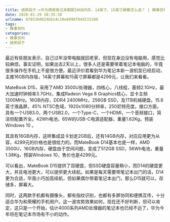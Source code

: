 ```yaml
---
title: 搞笑段子->华为两款笔记本都配16GB内存，14英寸、15英寸屏幕怎么选？ | 糗事百科
date: 2020-01-29 18:35:10
urlname: 07053b0024bb14c10e8998f84d115306
tags: 
- 糗事百科
categories:
- 糗事百科
- 搞笑段子
---
```

最近有些朋友表示，自己过年没带电脑就回老家，但现在身边没有电脑用，感觉比较麻烦。事实证明，如果出去2天以上，很多人还是需要带着笔记本电脑的，毕竟很多操作在手机上不是很方便。最近评价君看到华为笔记本新一波机型已经启动，主推16GB内存版，14英寸屏幕和15英寸屏幕都是4299元，让我们来看看。

MateBook D15，采用了AMD 3500U处理器，四核心，八线程，基频2.1GHz，最大加速时钟频率3.7GHz，集成Radeon Vega 8 Graphics核心，显卡主频1200MHz。16GB内存，DDR4 2400MHz，256GB SSD，及1TB机械硬盘。15.6英寸液晶屏，45% NTSC色域，1920x1080分辨率，250尼特亮度。接口方面，具有一个USB3.0，两个USB2.0，一个Type-C，一个HDMI，一个音频接口，简洁但配置齐全。42Wh电池，65W的USB-C电源适配器，重量1.62Kg。预装Windows 10 。

其具有16GB内存，这样集成显卡划走2GB后，还有14GB内存，对应应用更为从容，4299元的价格也是很给力的。而MateBook D14基本也是一样，AMD 3500U，16GB内存，硬盘由于空间问题，变成了512GB SSD，56Wh电池，重量1.38Kg，预装Windows 10，售价也是4299元。

可以看出，MateBook D15提供了双硬盘，但SSD硬盘容量稍小，而D14的硬盘更大，并且电池更大，可以提供更大续航。如果是每天需要带笔记本出门的话，D14更为合适，毕竟小巧加高续航，但如果偶尔带着笔记本出门，那么D15就可以，存储多，屏幕大。

同时，这两款手机都有摄像头，都有指纹识别，也都有多屏协同和便携互传，十分适合华为和荣耀的手机用户。这一波攻势效果如何，现在还不好判断，但可以肯定，这只是一个开始，估计4000系列AMD处理器的笔记本也已经不远了，华为今年将在笔记本市场有不小的动作。


